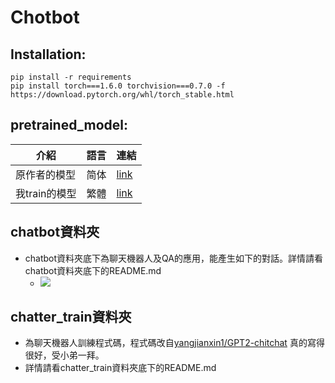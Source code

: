 # Chotbot

## Installation: 
```
pip install -r requirements
pip install torch===1.6.0 torchvision===0.7.0 -f https://download.pytorch.org/whl/torch_stable.html
```

## pretrained_model:


| 介紹 | 語言 | 連結 |
| -------- | -------- | -------- |
| 原作者的模型     | 简体     | [link](https://drive.google.com/drive/folders/1coAzGbKuy7aXw2yNm8qo5fvMNM3gh-44?usp=sharing)     |
| 我train的模型 | 繁體 | [link](https://drive.google.com/drive/folders/1CkCBNjTKMdr3j60ZvcROjnoNzAo-7Ihz?usp=sharing) |


## chatbot資料夾
- chatbot資料夾底下為聊天機器人及QA的應用，能產生如下的對話。詳情請看chatbot資料夾底下的README.md
  - ![](https://i.imgur.com/xEZhkrP.png)



##  chatter_train資料夾
- 為聊天機器人訓練程式碼，程式碼改自[yangjianxin1/GPT2-chitchat](https://github.com/yangjianxin1/GPT2-chitchat) 真的寫得很好，受小弟一拜。
- 詳情請看chatter_train資料夾底下的README.md




